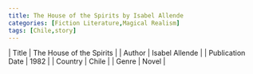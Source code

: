 ```yaml
---
title: The House of the Spirits by Isabel Allende
categories: [Fiction Literature,Magical Realism]
tags: [Chile,story]
---
```

        
| Title | The House of the Spirits  |
| Author |  Isabel Allende  |
| Publication Date | 1982   |
| Country | Chile |
| Genre | Novel  |
        